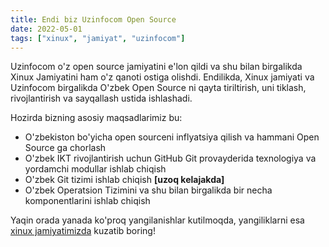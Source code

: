 ```yaml
---
title: Endi biz Uzinfocom Open Source
date: 2022-05-01
tags: ["xinux", "jamiyat", "uzinfocom"]
---
```


Uzinfocom o'z open source jamiyatini e'lon qildi va shu bilan birgalikda Xinux Jamiyatini ham
o'z qanoti ostiga olishdi. Endilikda, Xinux jamiyati va Uzinfocom birgalikda O'zbek Open Source ni 
qayta tiriltirish, uni tiklash, rivojlantirish va sayqallash ustida ishlashadi.

Hozirda bizning asosiy maqsadlarimiz bu:

* O'zbekiston bo'yicha open sourceni inflyatsiya qilish va hammani Open Source ga chorlash
* O'zbek IKT rivojlantirish uchun GitHub Git provayderida texnologiya va yordamchi modullar ishlab chiqish
* O'zbek Git tizimi ishlab chiqish **[uzoq kelajakda]**
* O'zbek Operatsion Tizimini va shu bilan birgalikda bir necha komponentlarini ishlab chiqish

Yaqin orada yanada ko'proq yangilanishlar kutilmoqda, yangiliklarni esa [xinux jamiyatimizda](https://t.me/xinuxuz) kuzatib boring!
